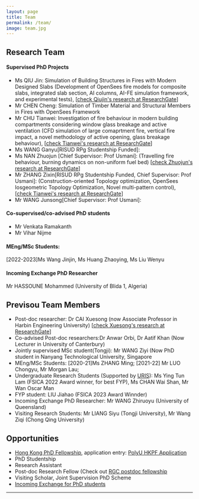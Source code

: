 ```yaml
---
layout: page
title: Team
permalink: /team/
image: team.jpg
---
```


## Research Team
#### Supervised PhD Projects
* Ms QIU Jin: Simulation of Building Structures in Fires with Modern Designed Slabs 
(Development of OpenSees fire models for composite slabs, integrated slab section, AI columns, AI-FE simulation framework, and experimental tests), [[check Qiujin's research at ResearchGate](https://www.researchgate.net/profile/Jin-Qiu-18/research)]
* Mr CHEN Cheng: Simulation of Timber Material and Structural Members in Fires with OpenSees Framework
* Mr CHU Tianwei: Investigation of fire behaviour in modern building compartments considering window glass breakage and active ventilation (CFD simulation of large comaprtment fire, vertical fire impact, a novel methodology of active opening, glass breakage behaviour), [[check Tianwei's research at ResearchGate](https://www.researchgate.net/profile/Tianwei-Chu)]
* Ms WANG Ganyu[RISUD RPg Studentship Funded]:
* Ms NAN Zhuojun [Chief Supervisor: Prof Usmani]:
(Travelling fire behaviour, burning dynamics on non-uniform fuel bed)
[[check Zhuojun's research at ResearchGate](https://www.researchgate.net/profile/Zhuojun-Nan)]
* Mr ZHANG Zixin[RISUD RPg Studentship Funded, Chief Supervisor: Prof Usmani]:
(Construction-oriented Topology optimization, OpenSees Iosgeometric Topology Optimization, Novel multi-pattern control),
[[check Tianwei's research at ResearchGate](https://www.researchgate.net/profile/Zixin-Zhang-2)]
* Mr WANG Junsong[Chief Supervisor: Prof Usmani]:

#### Co-supervised/co-advised PhD students
* Mr Venkata Ramakanth
* Mr Vihar Nijme

#### MEng/MSc Students: 
[2022-2023]Ms Wang Jinjin, Ms Huang Zhaoying, Ms Liu Wenyu

#### Incoming Exchange PhD Researcher
Mr HASSOUNE Mohammed (University of Blida 1, Algeria)

## Previsou Team Members
* Post-doc researcher: Dr CAI Xuesong (now Associate Professor in Harbin Engineering University)
[[check Xuesong's research at ResearchGate](https://www.researchgate.net/profile/Xuesong-Cai-3)]
* Co-advised Post-doc researchers:Dr Anwar Orbi, Dr Aatif Khan (Now Lecturer in University of Canterbury)
* Jointly supervised MSc student(Tongji): Mr WANG Ziyi (Now PhD student in Nanyang Technological University, Singapore
* MEng/MSc Students: [2020-21]Ms ZHANG Ming; [2021-22] Mr LUO Chongyu, Mr Morgan Lau;
* Undergraduate Research Students (Supported by [URIS](https://www.polyu.edu.hk/ous/uris/about-uris/)): Ms Ying Tun Lam (FSICA 2022 Award winner, for best FYP), Ms CHAN Wai Shan, Mr Wan Oscar Man
* FYP student: LIU Jiahao (FSICA 2023 Award Winnder)
* Incoming Exchange PhD Researcher: Mr WANG Zhiruoyu (University of Queensland)
* Visiting Research Students: Mr LIANG Siyu (Tongji University), Mr Wang Ziqi (Chong Qing University)

## Opportunities
* [Hong Kong PhD Fellowship](https://www.polyu.edu.hk/gs/hkpfs/what_is_the_fellowship.html), application entry: [PolyU HKPF Application](https://www.polyu.edu.hk/gs/hkpfs/how_to_apply.html)
* PhD Studentship
* Research Assistant
* Post-doc Research Fellow (Check out [RGC postdoc fellowship](https://www.ugc.edu.hk/eng/rgc/funding_opport/pdfs/)
* Visiting Scholar, Joint Supervision PhD Scheme
* [Incoming Exchange for PhD students](https://www.polyu.edu.hk/en/geo/exchange-and-study-abroad/incoming-students/)

***

